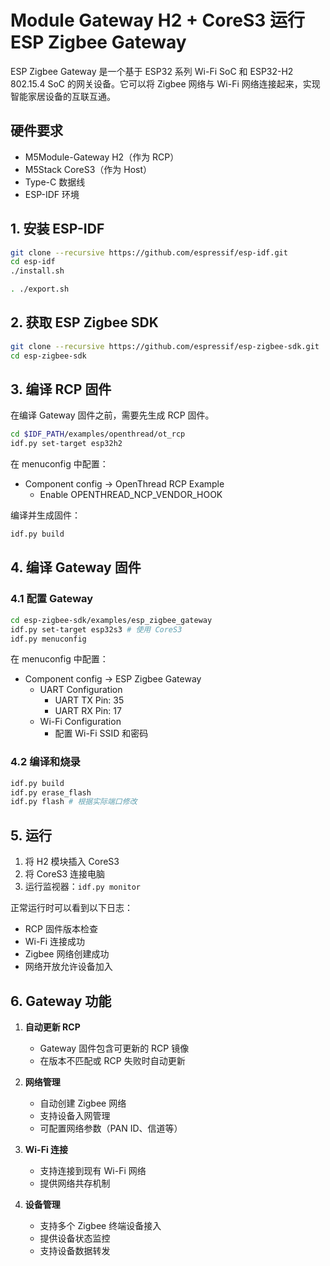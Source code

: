 # Module Gateway H2 + CoreS3 运行 ESP Zigbee Gateway

ESP Zigbee Gateway 是一个基于 ESP32 系列 Wi-Fi SoC 和 ESP32-H2 802.15.4 SoC 的网关设备。它可以将 Zigbee 网络与 Wi-Fi 网络连接起来，实现智能家居设备的互联互通。

## 硬件要求

- M5Module-Gateway H2（作为 RCP）
- M5Stack CoreS3（作为 Host）
- Type-C 数据线
- ESP-IDF 环境

## 1. 安装 ESP-IDF
```bash
git clone --recursive https://github.com/espressif/esp-idf.git
cd esp-idf
./install.sh

. ./export.sh
```

## 2. 获取 ESP Zigbee SDK
```bash
git clone --recursive https://github.com/espressif/esp-zigbee-sdk.git
cd esp-zigbee-sdk
```

## 3. 编译 RCP 固件

在编译 Gateway 固件之前，需要先生成 RCP 固件。

```bash
cd $IDF_PATH/examples/openthread/ot_rcp
idf.py set-target esp32h2
```

在 menuconfig 中配置：
- Component config → OpenThread RCP Example
  - Enable OPENTHREAD_NCP_VENDOR_HOOK

编译并生成固件：
```bash
idf.py build
```

## 4. 编译 Gateway 固件

### 4.1 配置 Gateway
```bash
cd esp-zigbee-sdk/examples/esp_zigbee_gateway
idf.py set-target esp32s3 # 使用 CoreS3
idf.py menuconfig
```

在 menuconfig 中配置：
- Component config → ESP Zigbee Gateway
  - UART Configuration
    - UART TX Pin: 35
    - UART RX Pin: 17
  - Wi-Fi Configuration
    - 配置 Wi-Fi SSID 和密码

### 4.2 编译和烧录
```bash
idf.py build
idf.py erase_flash
idf.py flash # 根据实际端口修改
```

## 5. 运行

1. 将 H2 模块插入 CoreS3
2. 将 CoreS3 连接电脑
3. 运行监视器：`idf.py monitor`

正常运行时可以看到以下日志：
- RCP 固件版本检查
- Wi-Fi 连接成功
- Zigbee 网络创建成功
- 网络开放允许设备加入

## 6. Gateway 功能

1. **自动更新 RCP**
   - Gateway 固件包含可更新的 RCP 镜像
   - 在版本不匹配或 RCP 失败时自动更新

2. **网络管理**
   - 自动创建 Zigbee 网络
   - 支持设备入网管理
   - 可配置网络参数（PAN ID、信道等）

3. **Wi-Fi 连接**
   - 支持连接到现有 Wi-Fi 网络
   - 提供网络共存机制

4. **设备管理**
   - 支持多个 Zigbee 终端设备接入
   - 提供设备状态监控
   - 支持设备数据转发
